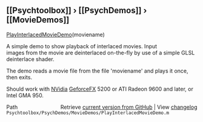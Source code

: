 ## [[Psychtoolbox]] &#8250; [[PsychDemos]] &#8250; [[MovieDemos]]

  
[PlayInterlacedMovieDemo](PlayInterlacedMovieDemo)(moviename)  
  
A simple demo to show playback of interlaced movies. Input  
images from the movie are deinterlaced on-the-fly by use of a simple GLSL  
deinterlace shader.  
  
The demo reads a movie file from the file 'moviename' and plays it once,  
then exits.  
  
Should work with [NVidia](NVidia) [GeforceFX](GeforceFX) 5200 or ATI Radeon 9600 and later, or  
Intel GMA 950.  




<div class="code_header" style="text-align:right;">
  <span style="float:left;">Path&nbsp;&nbsp;</span> <span class="counter">Retrieve <a href=
  "https://raw.github.com/Psychtoolbox-3/Psychtoolbox-3/beta/Psychtoolbox/PsychDemos/MovieDemos/PlayInterlacedMovieDemo.m">current version from GitHub</a> | View <a href=
  "https://github.com/Psychtoolbox-3/Psychtoolbox-3/commits/beta/Psychtoolbox/PsychDemos/MovieDemos/PlayInterlacedMovieDemo.m">changelog</a></span>
</div>
<div class="code">
  <code>Psychtoolbox/PsychDemos/MovieDemos/PlayInterlacedMovieDemo.m</code>
</div>

